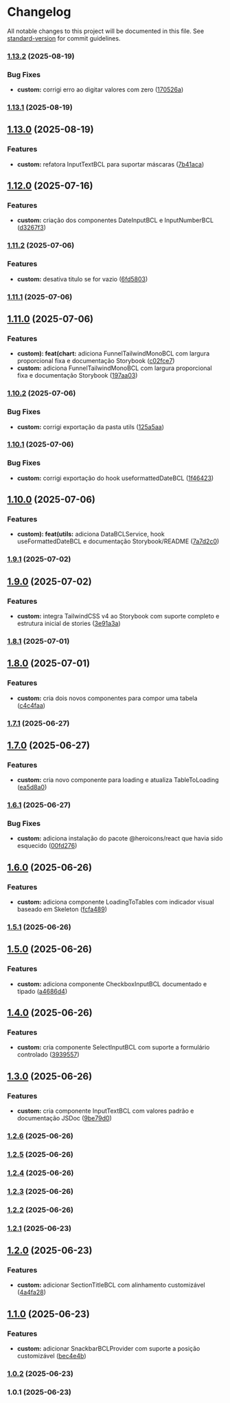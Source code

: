 # Changelog

All notable changes to this project will be documented in this file. See [standard-version](https://github.com/conventional-changelog/standard-version) for commit guidelines.

### [1.13.2](https://github.com/brennoclins/bcl-template-react/compare/v1.13.1...v1.13.2) (2025-08-19)


### Bug Fixes

* **custom:** corrigi erro ao digitar valores com zero ([170526a](https://github.com/brennoclins/bcl-template-react/commit/170526a074bd5ff52791ec576dceb90f1a8c8dbb))

### [1.13.1](https://github.com/brennoclins/bcl-template-react/compare/v1.13.0...v1.13.1) (2025-08-19)

## [1.13.0](https://github.com/brennoclins/bcl-template-react/compare/v1.12.0...v1.13.0) (2025-08-19)


### Features

* **custom:** refatora InputTextBCL para suportar máscaras ([7b41aca](https://github.com/brennoclins/bcl-template-react/commit/7b41aca4b44dbed370b2bd8983cea72e4be5c2a9))

## [1.12.0](https://github.com/brennoclins/bcl-template-react/compare/v1.11.2...v1.12.0) (2025-07-16)


### Features

* **custom:** criação dos componentes DateInputBCL e InputNumberBCL ([d3267f3](https://github.com/brennoclins/bcl-template-react/commit/d3267f32290d74ba70d2bf1aead1ec9ad9709d02))

### [1.11.2](https://github.com/brennoclins/bcl-template-react/compare/v1.11.1...v1.11.2) (2025-07-06)


### Features

* **custom:** desativa titulo se for vazio ([6fd5803](https://github.com/brennoclins/bcl-template-react/commit/6fd5803bd0605776ba9bffcbc9e0510036b8f3ad))

### [1.11.1](https://github.com/brennoclins/bcl-template-react/compare/v1.11.0...v1.11.1) (2025-07-06)

## [1.11.0](https://github.com/brennoclins/bcl-template-react/compare/v1.10.2...v1.11.0) (2025-07-06)


### Features

* **custom): feat(chart:** adiciona FunnelTailwindMonoBCL com largura proporcional fixa e documentação Storybook ([c02fce7](https://github.com/brennoclins/bcl-template-react/commit/c02fce7a2e12463f2d678514fa8f38a380e20e5e))
* **custom:** adiciona FunnelTailwindMonoBCL com largura proporcional fixa e documentação Storybook ([197aa03](https://github.com/brennoclins/bcl-template-react/commit/197aa0311be205fc48116374b1ed6d9615baa988))

### [1.10.2](https://github.com/brennoclins/bcl-template-react/compare/v1.10.1...v1.10.2) (2025-07-06)


### Bug Fixes

* **custom:** corrigi exportação da pasta utils ([125a5aa](https://github.com/brennoclins/bcl-template-react/commit/125a5aac4401eeb77e2fdeafc264be0cec69fe78))

### [1.10.1](https://github.com/brennoclins/bcl-template-react/compare/v1.10.0...v1.10.1) (2025-07-06)


### Bug Fixes

* **custom:** corrigi exportação do hook useformattedDateBCL ([1f46423](https://github.com/brennoclins/bcl-template-react/commit/1f46423a4fc97f91feb9e6f7c8eeff2047e6f9de))

## [1.10.0](https://github.com/brennoclins/bcl-template-react/compare/v1.9.1...v1.10.0) (2025-07-06)


### Features

* **custom): feat(utils:** adiciona DataBCLService, hook useFormattedDateBCL e documentação Storybook/README ([7a7d2c0](https://github.com/brennoclins/bcl-template-react/commit/7a7d2c086c315fa30133d18b53321e134633c7b2))

### [1.9.1](https://github.com/brennoclins/bcl-template-react/compare/v1.9.0...v1.9.1) (2025-07-02)

## [1.9.0](https://github.com/brennoclins/bcl-template-react/compare/v1.8.1...v1.9.0) (2025-07-02)


### Features

* **custom:** integra TailwindCSS v4 ao Storybook com suporte completo e estrutura inicial de stories ([3e91a3a](https://github.com/brennoclins/bcl-template-react/commit/3e91a3aadb91e2309c66fe845cf1687d1bb1e8f3))

### [1.8.1](https://github.com/brennoclins/bcl-template-react/compare/v1.8.0...v1.8.1) (2025-07-01)

## [1.8.0](https://github.com/brennoclins/bcl-template-react/compare/v1.7.1...v1.8.0) (2025-07-01)


### Features

* **custom:** cria dois novos componentes para compor uma tabela ([c4c4faa](https://github.com/brennoclins/bcl-template-react/commit/c4c4faa5be49683e2e77d706e2e8571f21f1abaa))

### [1.7.1](https://github.com/brennoclins/bcl-template-react/compare/v1.7.0...v1.7.1) (2025-06-27)

## [1.7.0](https://github.com/brennoclins/bcl-template-react/compare/v1.6.1...v1.7.0) (2025-06-27)


### Features

* **custom:** cria novo componente para loading e atualiza TableToLoading ([ea5d8a0](https://github.com/brennoclins/bcl-template-react/commit/ea5d8a0100d4748b0a5debbc5ae948eee09cc59f))

### [1.6.1](https://github.com/brennoclins/bcl-template-react/compare/v1.6.0...v1.6.1) (2025-06-27)


### Bug Fixes

* **custom:** adiciona instalação do pacote @heroicons/react que havia sido esquecido ([00fd276](https://github.com/brennoclins/bcl-template-react/commit/00fd27628c5533b303fdc56418a587c851b70f62))

## [1.6.0](https://github.com/brennoclins/bcl-template-react/compare/v1.5.1...v1.6.0) (2025-06-26)


### Features

* **custom:** adiciona componente LoadingToTables com indicador visual baseado em Skeleton ([fcfa489](https://github.com/brennoclins/bcl-template-react/commit/fcfa489e4293535aef0e3f51998a664485c009a9))

### [1.5.1](https://github.com/brennoclins/bcl-template-react/compare/v1.5.0...v1.5.1) (2025-06-26)

## [1.5.0](https://github.com/brennoclins/bcl-template-react/compare/v1.4.0...v1.5.0) (2025-06-26)


### Features

* **custom:** adiciona componente CheckboxInputBCL documentado e tipado ([a4686d4](https://github.com/brennoclins/bcl-template-react/commit/a4686d44454b6ab3273cdc96e605e49166eacbc9))

## [1.4.0](https://github.com/brennoclins/bcl-template-react/compare/v1.3.0...v1.4.0) (2025-06-26)


### Features

* **custom:** cria componente SelectInputBCL com suporte a formulário controlado ([3939557](https://github.com/brennoclins/bcl-template-react/commit/39395573919f6194c75ce567317de92aae4654ac))

## [1.3.0](https://github.com/brennoclins/bcl-template-react/compare/v1.2.6...v1.3.0) (2025-06-26)


### Features

* **custom:** cria componente InputTextBCL com valores padrão e documentação JSDoc ([9be79d0](https://github.com/brennoclins/bcl-template-react/commit/9be79d03c442ceac792f16a2a6ba7620fe101cbc))

### [1.2.6](https://github.com/brennoclins/bcl-template-react/compare/v1.2.5...v1.2.6) (2025-06-26)

### [1.2.5](https://github.com/brennoclins/bcl-template-react/compare/v1.2.4...v1.2.5) (2025-06-26)

### [1.2.4](https://github.com/brennoclins/bcl-template-react/compare/v1.2.3...v1.2.4) (2025-06-26)

### [1.2.3](https://github.com/brennoclins/bcl-template-react/compare/v1.2.2...v1.2.3) (2025-06-26)

### [1.2.2](https://github.com/brennoclins/bcl-template-react/compare/v1.2.1...v1.2.2) (2025-06-26)

### [1.2.1](https://github.com/brennoclins/bcl-template-react/compare/v1.2.0...v1.2.1) (2025-06-23)

## [1.2.0](https://github.com/brennoclins/bcl-template-react/compare/v1.1.0...v1.2.0) (2025-06-23)


### Features

* **custom:** adicionar SectionTitleBCL com alinhamento customizável ([4a4fa28](https://github.com/brennoclins/bcl-template-react/commit/4a4fa2835b094a7cc0cba4d4220af1b35eafb036))

## [1.1.0](https://github.com/brennoclins/bcl-template-react/compare/v1.0.2...v1.1.0) (2025-06-23)


### Features

* **custom:** adicionar SnackbarBCLProvider com suporte a posição customizável ([bec4e4b](https://github.com/brennoclins/bcl-template-react/commit/bec4e4bf02b35807acc7ba51630698c35d6dac59))

### [1.0.2](https://github.com/brennoclins/bcl-template-react/compare/v1.0.1...v1.0.2) (2025-06-23)

### 1.0.1 (2025-06-23)
